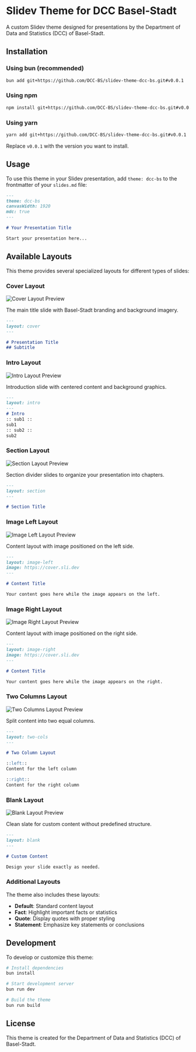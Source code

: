 # Slidev Theme for DCC Basel-Stadt

A custom Slidev theme designed for presentations by the Department of Data and Statistics (DCC) of Basel-Stadt.

## Installation

### Using bun (recommended)

```bash
bun add git+https://github.com/DCC-BS/slidev-theme-dcc-bs.git#v0.0.1
```

### Using npm

```bash
npm install git+https://github.com/DCC-BS/slidev-theme-dcc-bs.git#v0.0.1
```

### Using yarn

```bash
yarn add git+https://github.com/DCC-BS/slidev-theme-dcc-bs.git#v0.0.1
```

Replace `v0.0.1` with the version you want to install.

## Usage

To use this theme in your Slidev presentation, add `theme: dcc-bs` to the frontmatter of your `slides.md` file:

```markdown
---
theme: dcc-bs
canvasWidth: 1920
mdc: true
---

# Your Presentation Title

Start your presentation here...
```

## Available Layouts

This theme provides several specialized layouts for different types of slides:

### Cover Layout
![Cover Layout Preview](./_imgs/cover.png)

The main title slide with Basel-Stadt branding and background imagery.

```markdown
---
layout: cover
---

# Presentation Title
## Subtitle
```

### Intro Layout
![Intro Layout Preview](./_imgs/intro.png)

Introduction slide with centered content and background graphics.

```markdown
---
layout: intro
---
# Intro
:: sub1 ::
sub1
:: sub2 ::
sub2
```

### Section Layout
![Section Layout Preview](./_imgs/section.png)

Section divider slides to organize your presentation into chapters.

```markdown
---
layout: section
---

# Section Title
```

### Image Left Layout
![Image Left Layout Preview](./_imgs/img-left.png)

Content layout with image positioned on the left side.

```markdown
---
layout: image-left
image: https://cover.sli.dev
---

# Content Title

Your content goes here while the image appears on the left.
```

### Image Right Layout
![Image Right Layout Preview](./_imgs/img-right.png)

Content layout with image positioned on the right side.

```markdown
---
layout: image-right
image: https://cover.sli.dev
---

# Content Title

Your content goes here while the image appears on the right.
```

### Two Columns Layout
![Two Columns Layout Preview](./_imgs/two-cols.png)

Split content into two equal columns.

```markdown
---
layout: two-cols
---

# Two Column Layout

::left::
Content for the left column

::right::
Content for the right column
```

### Blank Layout
![Blank Layout Preview](./_imgs/blank.png)

Clean slate for custom content without predefined structure.

```markdown
---
layout: blank
---

# Custom Content

Design your slide exactly as needed.
```

### Additional Layouts

The theme also includes these layouts:

- **Default**: Standard content layout
- **Fact**: Highlight important facts or statistics
- **Quote**: Display quotes with proper styling
- **Statement**: Emphasize key statements or conclusions

## Development

To develop or customize this theme:

```bash
# Install dependencies
bun install

# Start development server
bun run dev

# Build the theme
bun run build
```

## License

This theme is created for the Department of Data and Statistics (DCC) of Basel-Stadt.

